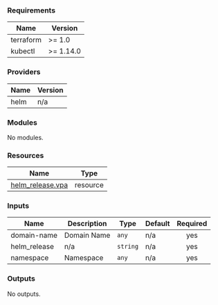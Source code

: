 <!-- BEGIN_TF_DOCS -->
### Requirements

| Name | Version |
|------|---------|
| terraform | >= 1.0 |
| kubectl | >= 1.14.0 |

### Providers

| Name | Version |
|------|---------|
| helm | n/a |

### Modules

No modules.

### Resources

| Name | Type |
|------|------|
| [helm_release.vpa](https://registry.terraform.io/providers/hashicorp/helm/latest/docs/resources/release) | resource |

### Inputs

| Name | Description | Type | Default | Required |
|------|-------------|------|---------|:--------:|
| domain-name | Domain Name | `any` | n/a | yes |
| helm\_release | n/a | `string` | n/a | yes |
| namespace | Namespace | `any` | n/a | yes |

### Outputs

No outputs.
<!-- END_TF_DOCS -->